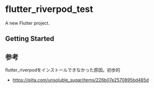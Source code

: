 # flutter_riverpod_test

A new Flutter project.

## Getting Started

## 参考
flutter_riverpodをインストールできなかった原因。初歩的
- https://qiita.com/unsoluble_sugar/items/226b07e2570895bd485d
